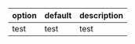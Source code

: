 | option | default | description |
| ------ | ------- | ----------- |
| test   | test    | test        |